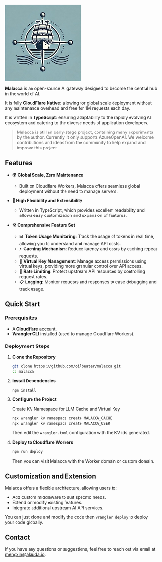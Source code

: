 ![Malacca Logo](./docs/malacca.jpg)

**Malacca** is an open-source AI gateway designed to become the central hub in the world of AI.

It is fully **CloudFlare Native**: allowing for global scale deployment without any maintenance overhead and free for 1M requests each day.

It is written in **TypeScript**: ensuring adaptability to the rapidly evolving AI ecosystem and catering to the diverse needs of application developers.

> Malacca is still an early-stage project, containing many experiments by the author. Currently, it only supports AzureOpenAI. We welcome contributions and ideas from the community to help expand and improve this project.

## Features

- 🌍 **Global Scale, Zero Maintenance**
  - Built on Cloudflare Workers, Malacca offers seamless global deployment without the need to manage servers.
  
- 🧩 **High Flexibility and Extensibility**
  - Written in TypeScript, which provides excellent readability and allows easy customization and expansion of features.
  
- 🛠️ **Comprehensive Feature Set**
  - 📊 **Token Usage Monitoring**: Track the usage of tokens in real time, allowing you to understand and manage API costs.
  - ⚡ **Caching Mechanism**: Reduce latency and costs by caching repeat requests.
  - 🔑 **Virtual Key Management**: Manage access permissions using virtual keys, providing more granular control over API access.
  - 🚦 **Rate Limiting**: Protect upstream API resources by controlling request rates.
  - 📋 **Logging**: Monitor requests and responses to ease debugging and track usage.

## Quick Start

### Prerequisites

- A **Cloudflare** account.
- **Wrangler CLI** installed (used to manage Cloudflare Workers).

### Deployment Steps

1. **Clone the Repository**

   ```bash
   git clone https://github.com/oilbeater/malacca.git
   cd malacca
   ```

2. **Install Dependencies**

   ```bash
   npm install
   ```

3. **Configure the Project**

   Create KV Namespace for LLM Cache and Virtual Key
   
   ```bash
   npx wrangler kv namespace create MALACCA_CACHE
   npx wrangler kv namespace create MALACCA_USER
   ```

   Then edit the `wrangler.toml` configuration with the KV ids generated.

4. **Deploy to Cloudflare Workers**

   ```bash
   npm run deploy
   ```

   Then you can visit Malacca with the Worker domain or custom domain.

## Customization and Extension

Malacca offers a flexible architecture, allowing users to:

- Add custom middleware to suit specific needs.
- Extend or modify existing features.
- Integrate additional upstream AI API services.

You can just clone and modify the code then `wrangler deploy` to deploy your code globally.

## Contact

If you have any questions or suggestions, feel free to reach out via email at [mengxin@alauda.io](mailto:mengxin@alauda.io).

